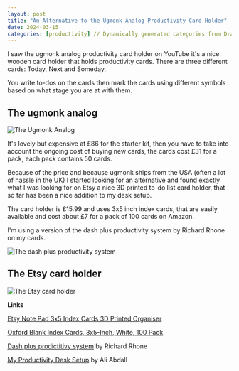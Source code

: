 ```yaml
---
layout: post
title: "An Alternative to the Ugmonk Analog Productivity Card Holder"
date: 2024-03-15
categories: [productivity] // Dynamically generated categories from Drafts tags
---
```



I saw the ugmonk analog productivity card holder on YouTube it's a nice wooden card holder that holds productivity cards. There are three different cards: Today, Next and Someday.

You write to-dos on the cards then mark the cards using different symbols based on what stage you are at with them.

## The ugmonk analog

![The Ugmonk Analog](https://anirog.github.io/images/IMG_0938.jpg)

It's lovely but expensive at £86 for the starter kit, then you have to take into account the ongoing cost of buying new cards, the cards cost £31 for a pack, each pack contains 50 cards.

Because of the price and because ugmonk ships from the USA (often a lot of hassle in the UK) I started looking for an alternative and found exactly what I was looking for on Etsy a nice 3D printed to-do list card holder, that so far has been a nice addition to my desk setup.

The card holder is £15.99 and uses 3x5 inch index cards, that are easily available and cost about £7 for a pack of 100 cards on Amazon.

I'm using a version of the dash plus productivity system by Richard Rhone on my cards.

![The dash plus productivity system](https://anirog.github.io/images/IMG_0939.jpg)

## The Etsy card holder

![The Etsy card holder](https://anirog.github.io/images/IMG_0940.WEBP)

**Links**

[Etsy Note Pad 3x5 Index Cards 3D Printed Organiser](https://tidd.ly/3PoAkfZ)

[Oxford Blank Index Cards, 3x5-Inch, White, 100 Pack](http://www.amazon.co.uk/dp/B00006IFCW/ref=nosim?tag=larrie-21)

[Dash plus prodictitivy system](https://patrickrhone.com/dashplus/) by Richard Rhone

[My Productivity Desk Setup](https://youtu.be/5791L8VEHZw?t=523) by Ali Abdall

